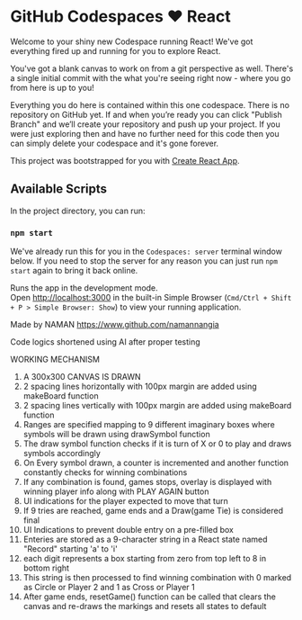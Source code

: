 # GitHub Codespaces ♥️ React

Welcome to your shiny new Codespace running React! We've got everything fired up and running for you to explore React.

You've got a blank canvas to work on from a git perspective as well. There's a single initial commit with the what you're seeing right now - where you go from here is up to you!

Everything you do here is contained within this one codespace. There is no repository on GitHub yet. If and when you’re ready you can click "Publish Branch" and we’ll create your repository and push up your project. If you were just exploring then and have no further need for this code then you can simply delete your codespace and it's gone forever.

This project was bootstrapped for you with [Create React App](https://github.com/facebook/create-react-app).

## Available Scripts

In the project directory, you can run:

### `npm start`

We've already run this for you in the `Codespaces: server` terminal window below. If you need to stop the server for any reason you can just run `npm start` again to bring it back online.

Runs the app in the development mode.\
Open [http://localhost:3000](http://localhost:3000) in the built-in Simple Browser (`Cmd/Ctrl + Shift + P > Simple Browser: Show`) to view your running application.

Made by NAMAN
https://www.github.com/namannangia

Code logics shortened using AI after proper testing

WORKING MECHANISM

1.  A 300x300 CANVAS IS DRAWN
2.  2 spacing lines horizontally with 100px margin are added using makeBoard function
3.  2 spacing lines vertically with 100px margin are added using makeBoard function
4.  Ranges are specified mapping to 9 different imaginary boxes where symbols will be drawn using drawSymbol function
5.  The draw symbol function checks if it is turn of X or 0 to play and draws symbols accordingly
6.  On Every symbol drawn, a counter is incremented and another function constantly checks for winning combinations
7.  If any combination is found, games stops, overlay is displayed with winning player info along with PLAY AGAIN button
8.  UI indications for the player expected to move that turn
9.  If 9 tries are reached, game ends and a Draw(game Tie) is considered final
10. UI Indications to prevent double entry on a pre-filled box
11. Enteries are stored as a 9-character string in a React state named "Record" starting 'a' to 'i'
12. each digit represents a box starting from zero from top left to 8 in bottom right
13. This string is then processed to find winning combination with 0 marked as Circle or Player 2 and 1 as Cross or Player 1
14. After game ends, resetGame() function can be called that clears the canvas and re-draws the markings and resets all states to default
